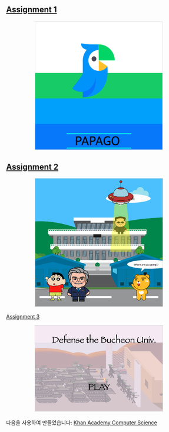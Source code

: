 <h2>
  <a href="https://ko.khanacademy.org/computer-programming/12-william-1933033-papago-done/4584061391699968">Assignment 1</a>
</h2>
<p align="center">
  <img src="https://github.com/heechankim/khan_academy-assignment-js/blob/resources/images/assignment1.png" width="350" title="assignment1">
</p>

<h2>
  <a href="https://ko.khanacademy.org/computer-programming/project2/5710145830617088">Assignment 2</a>
</h2>
<p align="center">
  <img src="https://github.com/heechankim/khan_academy-assignment-js/blob/resources/images/assignment2.png" width="350" title="assignment2">
</p

<h2>
  <a href="https://ko.khanacademy.org/computer-programming/se2019-project-3-1933033-william-1933014-charming-kyu/4578327854940160">Assignment 3</a>
</h2>
<p align="center">
  <img src="https://github.com/heechankim/khan_academy-assignment-js/blob/resources/images/assignment3.png" width="350" title="assignment3">
</p>

<p>
  다음을 사용하여 만들었습니다: <a href="http://www.khanacademy.org/computer-programming">Khan Academy Computer Science</a>
</p>
